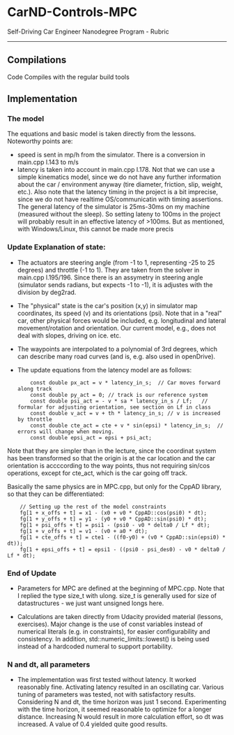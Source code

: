 # CarND-Controls-MPC
Self-Driving Car Engineer Nanodegree Program - Rubric

---

## Compilations

Code Compiles with the regular build tools

## Implementation

### The model

The equations and basic model is taken directly from the lessons. Noteworthy points are:

* speed is sent in mp/h from the simulator. There is a conversion in  main.cpp l.143 to m/s
* latency is taken into account in main.cpp l.178. Not that we can use a simple kinematics model, since we do not have
 any further information about the car / environment anyway (tire diameter, friction, slip, weight, etc.). Also note that
 the latency timing in the project is a bit imprecise, since we do not have realtime OS/communicatin with timing assertions.
 The general latency of the simulator is 25ms-30ms on my machine (measured without the sleep). So setting lateny to 100ms in
 the project will probably result in an effective latency of >100ms. But as mentioned, with Windows/Linux, this cannot be
 made more precis

### Update Explanation of state:

* The actuators are steering angle (from -1 to 1, representing -25 to 25 degrees) and throttle (-1 to 1). They are taken from the
solver in main.cpp l.195/196. Since there is an assymetry in steering angle (simulator sends radians, but expects -1 to -1), it is
adjustes with the division by deg2rad.

* The "physical" state is the car's position (x,y) in simulator map coordinates, its speed (v) and its orientations (psi).  Note that
in a "real" car, other physical forces would be included, e.g. longitudinal and lateral movement/rotation and orientation. Our current model,
e.g., does not deal with slopes, driving on ice. etc.

* The waypoints are interpolated to a polynomial of 3rd degrees, which can describe many road curves (and is, e.g. also used in openDrive).

* The update equations from the latency model are as follows:

          const double px_act = v * latency_in_s;  // Car moves forward along track
          const double py_act = 0; // track is our reference system
          const double psi_act = - v * sa * latency_in_s / Lf;   // formular for adjusting orientation, see section on Lf in class
          const double v_act = v + th * latency_in_s; // v is increased by throttle
          const double cte_act = cte + v * sin(epsi) * latency_in_s;  // errors will change when moving.
          const double epsi_act = epsi + psi_act;

Note that they are simpler than in the lecture, since the coordinat system has been transformed so that the origin is at the car location and
the car orientation is  accccording to the way points, thus not requiring sin/cos operations, except for cte_act, which is the car going off
track.

Basically the same physics are in MPC.cpp, but only for the CppAD library, so that they can be differentiated:

        // Setting up the rest of the model constraints
        fg[1 + x_offs + t] = x1 - (x0 + v0 * CppAD::cos(psi0) * dt);
        fg[1 + y_offs + t] = y1 - (y0 + v0 * CppAD::sin(psi0) * dt);
        fg[1 + psi_offs + t] = psi1 - (psi0 - v0 * delta0 / Lf * dt);
        fg[1 + v_offs + t] = v1 - (v0 + a0 * dt);
        fg[1 + cte_offs + t] = cte1 - ((f0-y0) + (v0 * CppAD::sin(epsi0) * dt));
        fg[1 + epsi_offs + t] = epsi1 - ((psi0 - psi_des0) - v0 * delta0 / Lf * dt);



### End of Update

* Parameters for MPC are defined at the beginning of MPC.cpp. Note that I replied the type size_t with ulong. size_t is generally
 used for size of datastructures - we just want unsigned longs here.

* Calculations are taken directly from Udacity provided material (lessons, exercises). Major change is the use of const variables instead
 of numerical literals (e.g. in constraints), for easier configurability and consistency. In addition, std::numeric_limits<double>::lowest()
 is being used instead of a hardcoded numeral to support portability.

### N and dt, all parameters

* The implementation was first tested without latency. It worked reasonably fine. Activating latency resulted in an oscillating car. Various tuning
  of parameters was tested, not with satisfactory results. Considering N and dt, the time horizon was just 1 second. Experimenting with the time horizon,
  it seemed reasonable to optimize for a longer distance. Increasing N would result in more calculation effort, so dt was increased.
  A value of 0.4 yielded quite good results.







